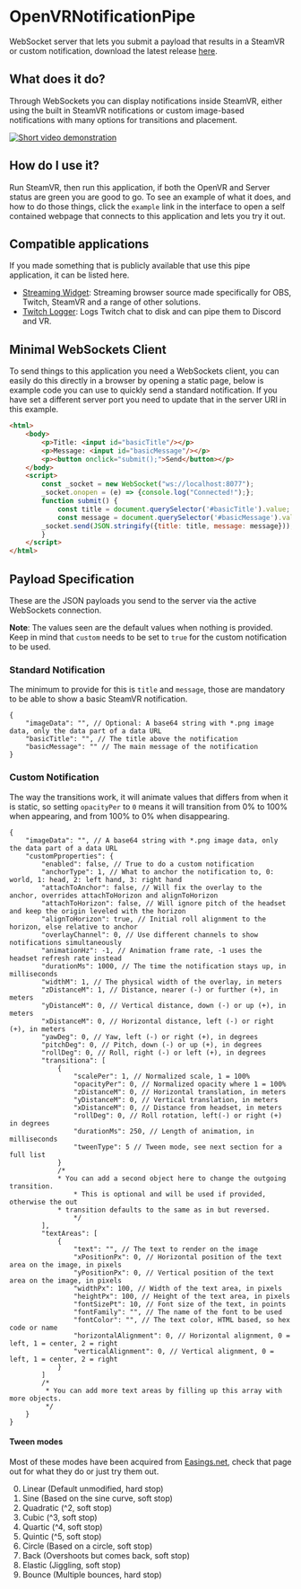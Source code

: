 # OpenVRNotificationPipe
WebSocket server that lets you submit a payload that results in a SteamVR or custom notification, download the latest release [here](https://github.com/BOLL7708/OpenVRNotificationPipe/releases).

## What does it do?
Through WebSockets you can display notifications inside SteamVR, either using the built in SteamVR notifications or custom image-based notifications with many options for transitions and placement.

[![Short video demonstration](https://img.youtube.com/vi/gSqyOYsiymw/0.jpg)](https://www.youtube.com/watch?v=gSqyOYsiymw)

## How do I use it?
Run SteamVR, then run this application, if both the OpenVR and Server status are green you are good to go. To see an example of what it does, and how to do those things, click the `example` link in the interface to open a self contained webpage that connects to this application and lets you try it out.

## Compatible applications
If you made something that is publicly available that use this pipe application, it can be listed here.
* [Streaming Widget](https://github.com/BOLL7708/streaming_widget): Streaming browser source made specifically for OBS, Twitch, SteamVR and a range of other solutions.
* [Twitch Logger](https://github.com/jeppevinkel/twitch-logger): Logs Twitch chat to disk and can pipe them to Discord and VR.

## Minimal WebSockets Client
To send things to this application you need a WebSockets client, you can easily do this directly in a browser by opening a static page, below is example code you can use to quickly send a standard notification. If you have set a different server port you need to update that in the server URI in this example.
```html
<html>
    <body>
        <p>Title: <input id="basicTitle"/></p>
        <p>Message: <input id="basicMessage"/></p>
        <p><button onclick="submit();">Send</button></p>
    </body>
    <script>
        const _socket = new WebSocket("ws://localhost:8077");
        _socket.onopen = (e) => {console.log("Connected!");};
        function submit() {
            const title = document.querySelector('#basicTitle').value;
            const message = document.querySelector('#basicMessage').value;
	    _socket.send(JSON.stringify({title: title, message: message}));
        }
    </script>
</html>
```

## Payload Specification
These are the JSON payloads you send to the server via the active WebSockets connection.

**Note**: The values seen are the default values when nothing is provided. Keep in mind that `custom` needs to be set to `true` for the custom notification to be used.
### Standard Notification
The minimum to provide for this is `title` and `message`, those are mandatory to be able to show a basic SteamVR notification.
```jsonc
{
    "imageData": "", // Optional: A base64 string with *.png image data, only the data part of a data URL
    "basicTitle": "", // The title above the notification
    "basicMessage": "" // The main message of the notification
}
```
### Custom Notification
The way the transitions work, it will animate values that differs from when it is static, so setting `opacityPer` to `0` means it will transition from 0% to 100% when appearing, and from 100% to 0% when disappearing.
```jsonc
{
    "imageData": "", // A base64 string with *.png image data, only the data part of a data URL
    "customPproperties": {
        "enabled": false, // True to do a custom notification
        "anchorType": 1, // What to anchor the notification to, 0: world, 1: head, 2: left hand, 3: right hand
        "attachToAnchor": false, // Will fix the overlay to the anchor, overrides attachToHorizon and alignToHorizon
        "attachToHorizon": false, // Will ignore pitch of the headset and keep the origin leveled with the horizon
        "alignToHorizon": true, // Initial roll alignment to the horizon, else relative to anchor
	    "overlayChannel": 0, // Use different channels to show notifications simultaneously
        "animationHz": -1, // Animation frame rate, -1 uses the headset refresh rate instead
        "durationMs": 1000, // The time the notification stays up, in milliseconds
        "widthM": 1, // The physical width of the overlay, in meters
        "zDistanceM": 1, // Distance, nearer (-) or further (+), in meters
        "yDistanceM": 0, // Vertical distance, down (-) or up (+), in meters
        "xDistanceM": 0, // Horizontal distance, left (-) or right (+), in meters
        "yawDeg": 0, // Yaw, left (-) or right (+), in degrees
        "pitchDeg": 0, // Pitch, down (-) or up (+), in degrees
        "rollDeg": 0, // Roll, right (-) or left (+), in degrees
        "transitiona": [
            {
                "scalePer": 1, // Normalized scale, 1 = 100%
                "opacityPer": 0, // Normalized opacity where 1 = 100%
                "zDistanceM": 0, // Horizontal translation, in meters
                "yDistanceM": 0, // Vertical translation, in meters
                "xDistanceM": 0, // Distance from headset, in meters
                "rollDeg": 0, // Roll rotation, left(-) or right (+) in degrees
                "durationMs": 250, // Length of animation, in milliseconds
                "tweenType": 5 // Tween mode, see next section for a full list
            }
            /* 
            * You can add a second object here to change the outgoing transition.
                * This is optional and will be used if provided, otherwise the out
            * transition defaults to the same as in but reversed.
                */
        ],
        "textAreas": [
            {
                "text": "", // The text to render on the image
                "xPositionPx": 0, // Horizontal position of the text area on the image, in pixels
                "yPositionPx": 0, // Vertical position of the text area on the image, in pixels
                "widthPx": 100, // Width of the text area, in pixels
                "heightPx": 100, // Height of the text area, in pixels
                "fontSizePt": 10, // Font size of the text, in points
                "fontFamily": "", // The name of the font to be used
                "fontColor": "", // The text color, HTML based, so hex code or name
                "horizontalAlignment": 0, // Horizontal alignment, 0 = left, 1 = center, 2 = right
                "verticalAlignment": 0, // Vertical alignment, 0 = left, 1 = center, 2 = right
            }
        ]
        /*
         * You can add more text areas by filling up this array with more objects.
         */
    }
}
```
#### Tween modes
Most of these modes have been acquired from [Easings.net](https://easings.net/), check that page out for what they do or just try them out.

0. Linear (Default unmodified, hard stop)
1. Sine (Based on the sine curve, soft stop)
2. Quadratic (^2, soft stop)
3. Cubic (^3, soft stop)
4. Quartic (^4, soft stop)
5. Quintic (^5, soft stop)
6. Circle (Based on a circle, soft stop)
7. Back (Overshoots but comes back, soft stop)
8. Elastic (Jiggling, soft stop)
9. Bounce (Multiple bounces, hard stop)
